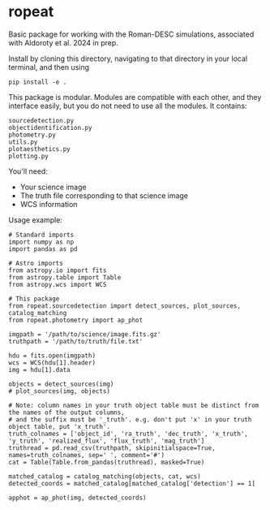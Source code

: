 # ropeat
Basic package for working with the Roman-DESC simulations, associated with Aldoroty et al. 2024 in prep. 


Install by cloning this directory, navigating to that directory in your local terminal, and then using
```
pip install -e .
```

This package is modular. Modules are compatible with each other, and they interface
easily, but you do not need to use all the modules. It contains:
```
sourcedetection.py
objectidentification.py
photometry.py
utils.py
plotaesthetics.py
plotting.py
```

You'll need:
- Your science image
- The truth file corresponding to that science image
- WCS information 

Usage example:
```
# Standard imports
import numpy as np
import pandas as pd

# Astro imports
from astropy.io import fits
from astropy.table import Table
from astropy.wcs import WCS

# This package
from ropeat.sourcedetection import detect_sources, plot_sources, catalog_matching
from ropeat.photometry import ap_phot

imgpath = '/path/to/science/image.fits.gz'
truthpath = '/path/to/truth/file.txt'

hdu = fits.open(imgpath)
wcs = WCS(hdu[1].header)
img = hdu[1].data

objects = detect_sources(img)
# plot_sources(img, objects)

# Note: column names in your truth object table must be distinct from the names of the output columns,
# and the suffix must be '_truth'. e.g. don't put 'x' in your truth object table, put 'x_truth'.
truth_colnames = ['object_id', 'ra_truth', 'dec_truth', 'x_truth', 'y_truth', 'realized_flux', 'flux_truth', 'mag_truth']
truthread = pd.read_csv(truthpath, skipinitialspace=True, names=truth_colnames, sep=' ', comment='#')
cat = Table(Table.from_pandas(truthread), masked=True)

matched_catalog = catalog_matching(objects, cat, wcs)
detected_coords = matched_catalog[matched_catalog['detection'] == 1]

apphot = ap_phot(img, detected_coords)

```
